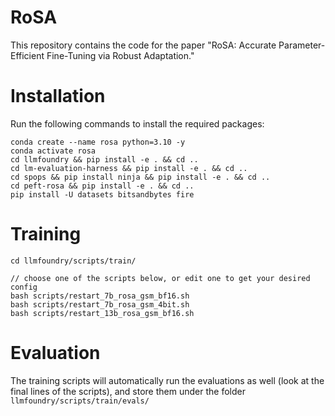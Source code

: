 # RoSA

This repository contains the code for the paper "RoSA: Accurate Parameter-Efficient Fine-Tuning via Robust Adaptation."

# Installation
Run the following commands to install the required packages:
```
conda create --name rosa python=3.10 -y
conda activate rosa
cd llmfoundry && pip install -e . && cd ..
cd lm-evaluation-harness && pip install -e . && cd ..
cd spops && pip install ninja && pip install -e . && cd ..
cd peft-rosa && pip install -e . && cd ..
pip install -U datasets bitsandbytes fire
```

# Training
```
cd llmfoundry/scripts/train/

// choose one of the scripts below, or edit one to get your desired config
bash scripts/restart_7b_rosa_gsm_bf16.sh
bash scripts/restart_7b_rosa_gsm_4bit.sh
bash scripts/restart_13b_rosa_gsm_bf16.sh
```

# Evaluation
The training scripts will automatically run the evaluations as well (look at the final lines of the scripts), and store them under the folder `llmfoundry/scripts/train/evals/`
